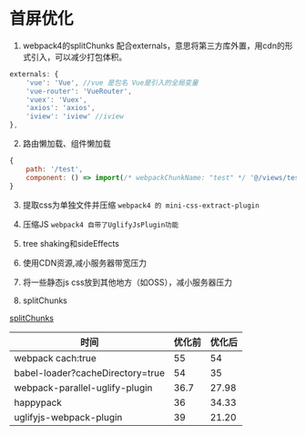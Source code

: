 # 首屏优化

1. webpack4的splitChunks 配合externals，意思将第三方库外置，用cdn的形式引入，可以减少打包体积。

```js
externals: {
    'vue': 'Vue', //vue 是包名 Vue是引入的全局变量
    'vue-router': 'VueRouter',
    'vuex': 'Vuex',
    'axios': 'axios',
    'iview': 'iview' //iview
},
```

2. 路由懒加载、组件懒加载

```js
{
    path: '/test',
    component: () => import(/* webpackChunkName: "test" */ '@/views/test')
}
```

3. 提取css为单独文件并压缩 `webpack4 的 mini-css-extract-plugin`

4. 压缩JS `webpack4 自带了UglifyJsPlugin功能`

5. tree shaking和sideEffects

6. 使用CDN资源,减小服务器带宽压力

7. 将一些静态js css放到其他地方（如OSS），减小服务器压力

8. splitChunks

[splitChunks](https://segmentfault.com/a/1190000016623314)


时间 | 优化前 | 优化后
---|---|---
webpack cach:true |	55 | 54
babel-loader?cacheDirectory=true | 54 | 35
webpack-parallel-uglify-plugin | 36.7 | 27.98
happypack | 36 | 34.33
uglifyjs-webpack-plugin | 39 | 21.20
